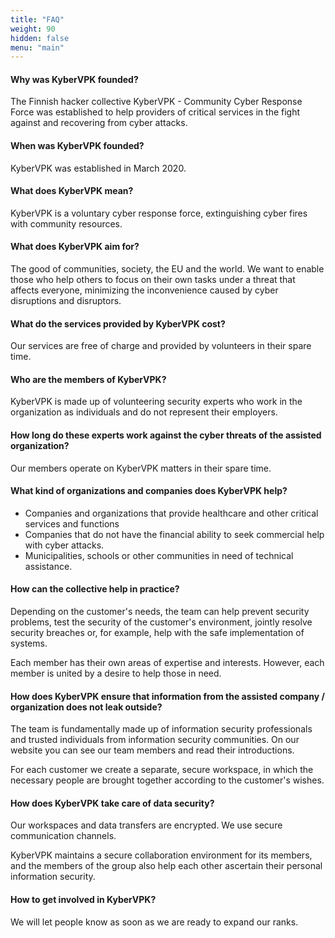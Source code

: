 ```yaml
---
title: "FAQ"
weight: 90
hidden: false
menu: "main"
---
```


#### Why was KyberVPK founded?
The Finnish hacker collective KyberVPK - Community Cyber Response Force was established to help providers of critical services in the fight against and recovering from cyber attacks.

#### When was KyberVPK founded?
KyberVPK was established in March 2020.

#### What does KyberVPK mean?
KyberVPK is a voluntary cyber response force, extinguishing cyber fires with community resources.

#### What does KyberVPK aim for?
The good of communities, society, the EU and the world. We want to enable those who help others to focus on their own tasks under a threat that affects everyone, minimizing the inconvenience caused by cyber disruptions and disruptors.

#### What do the services provided by KyberVPK cost?
Our services are free of charge and provided by volunteers in their spare time.

#### Who are the members of KyberVPK?
KyberVPK is made up of volunteering security experts who work in the organization as individuals and do not represent their employers.

#### How long do these experts work against the cyber threats of the assisted organization?
Our members operate on KyberVPK matters in their spare time.

#### What kind of organizations and companies does KyberVPK help?
* Companies and organizations that provide healthcare and other critical services and functions
* Companies that do not have the financial ability to seek commercial help with cyber attacks.
* Municipalities, schools or other communities in need of technical assistance.

#### How can the collective help in practice?
Depending on the customer's needs, the team can help prevent security problems, test the security of the customer's environment, jointly resolve security breaches or, for example, help with the safe implementation of systems.

Each member has their own areas of expertise and interests. However, each member is united by a desire to help those in need.

#### How does KyberVPK ensure that information from the assisted company / organization does not leak outside?
The team is fundamentally made up of information security professionals and trusted individuals from information security communities. On our website you can see our team members and read their introductions.

For each customer we create a separate, secure workspace, in which the necessary people are brought together according to the customer's wishes.

#### How does KyberVPK take care of data security?
Our workspaces and data transfers are encrypted. We use secure communication channels.

KyberVPK maintains a secure collaboration environment for its members, and the members of the group also help each other ascertain their personal information security.

#### How to get involved in KyberVPK?
We will let people know as soon as we are ready to expand our ranks.
